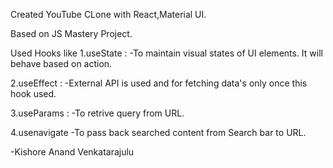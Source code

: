 Created YouTube CLone with React,Material UI.

Based on JS Mastery Project.

Used Hooks like
1.useState :
-To maintain visual states of UI elements. It will behave based on action.

2.useEffect :
-External API is used and for fetching data's only once this hook used.

3.useParams :
-To retrive query from URL.

4.usenavigate
-To pass back searched content from Search bar to URL.

-Kishore Anand Venkatarajulu
